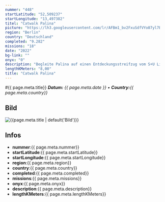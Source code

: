 ```yaml
---
nummer: "448"
startLatitude: "52,509237"
startLongitude: "13,497382"
titel: "Catwalk Palina"
picture: "https://lh3.googleusercontent.com/lr/AFBm1_bv2FxuSdfVYo07yl7B5usv7U3kiHSPIMm5PqZUubcC4NhVVD9ejVX5iMSD3tkurpjw4NCvYx0bWzDdQTRyM7EO8kW8qr6MmOniDeecl0RNwbw6gOoGExUAo3vxvulxtst133GG9UWsTlaWOrp6OtZfZZbBvR4Cx-OGOK8Tyhg7IzJxSdLbW7XuFQ0LoSk0vqozkYcepedA_n_re8lRtBVNSu4VAXw2gnQyk2SLB9OK77aEv6mlUWanm_YFBPKXr_PIul7jSn-NfeiuDobPbGDjjRGucUWOsoO1FihpGCycQQUc04Fp6hmF0APSfS5JhNkuEIkbMm2ZIsPI5ub4TLt8TaM5L7angJ0ait_dt1Dw9RNdYkECaVYqYzHNLTXtehaFXIn-Lia5wiZmriCCioz3Wr6rGBLVU3tmzHHNiE8KygNHB3J7vzTpxwjUrn1Z_7kW0n4AsRFttUd302IFg88VbBrxxWDnOQIiaoJ5x1GsfcJrMIzQZhFbGX46UO4bAjHrK4cBG8bUA9UJXWxPfUO1dkK_HVGIHftkc3q2t4Cv5-k1Fai-XcEkIExHTCPO7Aby-U0MKGInoM56sPQf4s0MecYHJfY4OQXW7TivUW_pZKLKhPNnpqmlw43P5xIJPXE2nM665wjIksdWVHGnqSP3dPwobJ4U6uddkKNkJaKrvl85sY44jowl_K9g40mCVJLzYXdg12-u7lILHsFx09wNwXM2fzauUBFh3RGzMAUo__9E9ztTbnSXXeOQ3KUER76VW765wwa6mC--euScUQ_geCp5Jhgici2i-8ZYotj6-5lEjo49YRgvA60_Wq2dNnJ0F7dkEHKLJpwl-uZMzJQnclSQIoPyvpk835y7mgUPv0rJZ1Q_KmCJiP49l5QlbXTa9dzH"
region: "Berlin"
country: "Deutschland"
completed: "9.282"
missions: "18"
date: "2022"
bg-link: ""
onyx: "0"
description: "Begleite Palina auf einen Entdeckungsstreifzug vom S+U Lichtenberg nach Friedrichsfelde und dort im Bogen durch den Weitlingkiez zurück zu seinem Ausgangspunkt."
lengthKMeters: "8,00"
title: "Catwalk Palina"
---
```


#{{ page.meta.title}}
_**Datum:** {{ page.meta.date }} • **Country:**{{ page.meta.country}}_

## Bild
![{{page.meta.title | default('Bild')}}]({{page.meta.picture}})

## Infos
- **nummer**:{{ page.meta.nummer}}
- **startLatitude**:{{ page.meta.startLatitude}}
- **startLongitude**:{{ page.meta.startLongitude}}
- **region**:{{ page.meta.region}}
- **country**:{{ page.meta.country}}
- **completed**:{{ page.meta.completed}}
- **missions**:{{ page.meta.missions}}
- **onyx**:{{ page.meta.onyx}}
- **description**:{{ page.meta.description}}
- **lengthKMeters**:{{ page.meta.lengthKMeters}}

